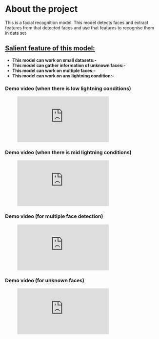 <h1>About the project</h1>
<!-- <br></br> -->
<p>This is a facial recognition model. This model detects faces and extract features from that detected faces and use that features to recognise them in data set</p>
<h2><u>Salient feature of this model:</u></h2>
<ul>
    <li><strong>This model can work on small datasets:-</strong></li>
    <li><strong>This model can gather information of unknown faces:-</strong></li>
    <li><strong>This model can work on multiple faces:-</strong></li>
    <li><strong>This model can work on any lightning condition:-</strong></li>
</ul>

<h3>Demo video (when there is low lightning conditions)</h3>
<figure class="video_container">
  <iframe src="https://github.com/shivamsinoliyainfinity/CoconifiAi-Face-Recognation-Cum-Reverse-Search/blob/master/Goa%20Police%20Hackathon/Demo_Video/low_light.webm.mov" frameborder="0" allowfullscreen="true"> </iframe>
</figure>

<h3>Demo video (when there is mid lightning conditions)</h3>
<figure class="video_container">
  <iframe src="https://github.com/shivamsinoliyainfinity/CoconifiAi-Face-Recognation-Cum-Reverse-Search/blob/master/Goa%20Police%20Hackathon/Demo_Video/mid_low_light.webm.mov" frameborder="0" allowfullscreen="true"> </iframe>
</figure>

<h3>Demo video (for multiple face detection)</h3>
<figure class="video_container">
  <iframe src="https://github.com/shivamsinoliyainfinity/CoconifiAi-Face-Recognation-Cum-Reverse-Search/blob/master/Goa%20Police%20Hackathon/Demo_Video/multiple_detection.webm.mov" frameborder="0" allowfullscreen="true"> </iframe>
</figure>


<h3>Demo video (for unknown faces)</h3>
<figure class="video_container">
  <iframe src="https://github.com/shivamsinoliyainfinity/CoconifiAi-Face-Recognation-Cum-Reverse-Search/blob/master/Goa%20Police%20Hackathon/Demo_Video/unknown_meta_data.webm.mov" frameborder="0" allowfullscreen="true"> </iframe>
</figure>
